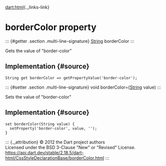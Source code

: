[dart:html](../../dart-html/dart-html-library){._links-link}

borderColor property
====================

::: {#getter .section .multi-line-signature}
[String](../../dart-core/string-class) borderColor
:::

Gets the value of \"border-color\"

Implementation {#source}
--------------

``` {.language-dart data-language="dart"}
String get borderColor => getPropertyValue('border-color');
```

::: {#setter .section .multi-line-signature}
void borderColor=([String](../../dart-core/string-class) value)
:::

Sets the value of \"border-color\"

Implementation {#source}
--------------

``` {.language-dart data-language="dart"}
set borderColor(String value) {
  setProperty('border-color', value, '');
}
```

::: {._attribution}
© 2012 the Dart project authors\
Licensed under the BSD 3-Clause \"New\" or \"Revised\" License.\
<https://api.dart.dev/stable/2.18.5/dart-html/CssStyleDeclarationBase/borderColor.html>
:::

